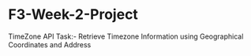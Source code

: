 # F3-Week-2-Project
TimeZone API 
Task:-  Retrieve Timezone Information using Geographical Coordinates and Address
